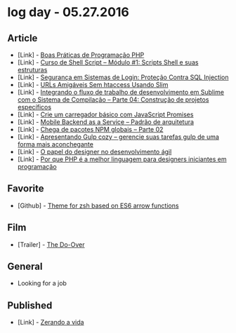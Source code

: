 # log day - 05.27.2016

## Article 

- \[Link\] - [Boas Práticas de Programação PHP](http://rberaldo.com.br/boas-praticas-programacao-php/)
- \[Link\] - [Curso de Shell Script – Módulo #1: Scripts Shell e suas estruturas](http://rberaldo.com.br/curso-de-shell-script-modulo-1-scripts-shell-estruturas/)
- \[Link\] - [Segurança em Sistemas de Login: Proteção Contra SQL Injection](http://rberaldo.com.br/seguranca-em-sistemas-de-login-protecao-contra-sql-injection/)
- \[Link\] - [URLs Amigáveis Sem htaccess Usando Slim](http://rberaldo.com.br/urls-amigaveis-sem-htaccess-usando-slim/)
- \[Link\] - [Integrando o fluxo de trabalho de desenvolvimento em Sublime com o Sistema de Compilação – Parte 04: Construção de projetos específicos](imasters.com.br/desenvolvimento/integrando-o-fluxo-de-trabalho-de-desenvolvimento-em-sublime-com-o-build-systems-parte-04-construcao-de-projetos-especificos/)
- \[Link\] - [Crie um carregador básico com JavaScript Promises](http://imasters.com.br/desenvolvimento/crie-um-carregador-basico-com-javascript-promises/?trace=1519021197&source=main-menu)
- \[Link\] - [Mobile Backend as a Service – Padrão de arquitetura](http://imasters.com.br/mobile/android/mobile-backend-as-a-service-padrao-de-arquitetura/)
- \[Link\] - [Chega de pacotes NPM globais – Parte 02](http://imasters.com.br/desenvolvimento/sem-mais-pacotes-global-npm-parte-02/)
- \[Link\] - [Apresentando Gulp cozy – gerencie suas tarefas gulp de uma forma mais aconchegante](http://imasters.com.br/desenvolvimento/apresentando-gulp-cozy-gerencie-suas-tarefas-gulp-de-uma-forma-mais-aconchegante/)
- \[Link\] - [O papel do designer no desenvolvimento ágil](http://imasters.com.br/design-ux/o-papel-do-designer-no-desenvolvimento-agil/)
- \[Link\] - [Por que PHP é a melhor linguagem para designers iniciantes em programação](http://imasters.com.br/linguagens/php/por-que-php-e-melhor-linguagem-para-designers-iniciantes-em-programacao/)


## Favorite

- \[Github\] - [Theme for zsh based on ES6 arrow functions](https://github.com/suissa/oh-my-zsh-theme-es6)


## Film

- \[Trailer\] - [The Do-Over](https://youtu.be/kjoiwziR22g)


## General 

- Looking for a job


## Published

- \[Link\] - [Zerando a vida](http://imhomovies.com.br/opinions/netflix/the-do-over/)
